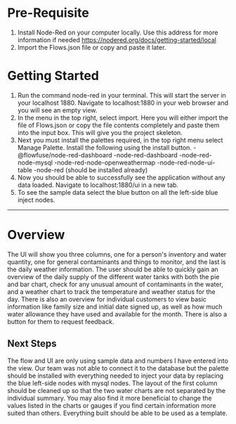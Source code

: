 # Pre-Requisite
1. Install Node-Red on your computer locally. Use this address for more information if needed https://nodered.org/docs/getting-started/local
2. Import the Flows.json file or copy and paste it later.
# Getting Started
1. Run the command node-red in your terminal. This will start the server in your localhost 1880. Navigate to localhost:1880 in your web browser and you will see an empty view.
2. In the menu in the top right, select import. Here you will either import the file of Flows.json or copy the file contents completely and paste them into the input box. This will give you the project skeleton.
3. Next you must install the palettes required, in the top right menu select Manage Palette. Install the following using the install button.
   -@flowfuse/node-red-dashboard
   -node-red-dashboard
   -node-red-node-mysql
   -node-red-node-openweathermap
   -node-red-node-ui-table
   -node-red (should be installed already)
4. Now you should be able to successfully see the application without any data loaded. Navigate to localhost:1880/ui in a new tab.
5. To see the sample data select the blue button on all the left-side blue inject nodes.
-----
# Overview
The UI will show you three columns, one for a person's inventory and water quantity, one for general contaminants and things to monitor, and the last is the daily weather information. 
The user should be able to quickly gain an overview of the daily supply of the different water tanks with both the pie and bar chart, check for any unusual amount of contaminants in the water, and a weather chart to track the temperature and weather status for the day.
There is also an overview for individual customers to view basic information like family size and initial date signed up, as well as how much water allowance they have used and available for the month. There is also a button for them to request feedback.
## Next Steps
The flow and UI are only using sample data and numbers I have entered into the view. Our team was not able to connect it to the database but the palette should be installed with everything needed to inject your data by replacing the blue left-side nodes with mysql nodes.
The layout of the first column should be cleaned up so that the two water charts are not separated by the individual summary. You may also find it more beneficial to change the values listed in the charts or gauges if you find certain information more suited than others. Everything built should be able to be used as a template.
